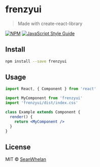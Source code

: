 # frenzyui

> Made with create-react-library

[![NPM](https://img.shields.io/npm/v/frenzyui.svg)](https://www.npmjs.com/package/frenzyui) [![JavaScript Style Guide](https://img.shields.io/badge/code_style-standard-brightgreen.svg)](https://standardjs.com)

## Install

```bash
npm install --save frenzyui
```

## Usage

```jsx
import React, { Component } from 'react'

import MyComponent from 'frenzyui'
import 'frenzyui/dist/index.css'

class Example extends Component {
  render() {
    return <MyComponent />
  }
}
```

## License

MIT © [SeanWhelan](https://github.com/SeanWhelan)
